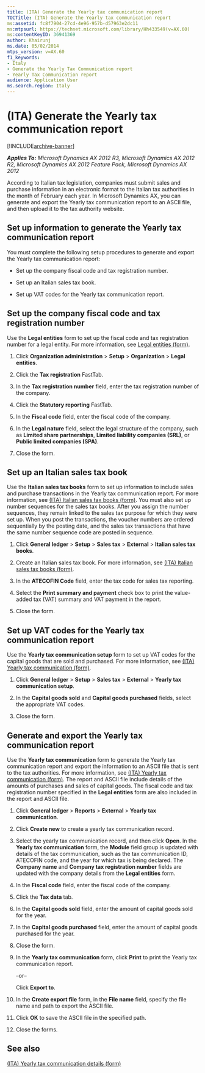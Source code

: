 ```yaml
---
title: (ITA) Generate the Yearly tax communication report
TOCTitle: (ITA) Generate the Yearly tax communication report
ms:assetid: fc8f7904-27cd-4e96-957b-d57963e2dc11
ms:mtpsurl: https://technet.microsoft.com/library/Hh433549(v=AX.60)
ms:contentKeyID: 36941369
author: Khairunj
ms.date: 05/02/2014
mtps_version: v=AX.60
f1_keywords:
- Italy
- Generate the Yearly Tax Communication report
- Yearly Tax Communication report
audience: Application User
ms.search.region: Italy
---
```


# (ITA) Generate the Yearly tax communication report 


[!INCLUDE[archive-banner](includes/archive-banner.md)]


_**Applies To:** Microsoft Dynamics AX 2012 R3, Microsoft Dynamics AX 2012 R2, Microsoft Dynamics AX 2012 Feature Pack, Microsoft Dynamics AX 2012_

According to Italian tax legislation, companies must submit sales and purchase information in an electronic format to the Italian tax authorities in the month of February each year. In Microsoft Dynamics AX, you can generate and export the Yearly tax communication report to an ASCII file, and then upload it to the tax authority website.

## Set up information to generate the Yearly tax communication report

You must complete the following setup procedures to generate and export the Yearly tax communication report:

  - Set up the company fiscal code and tax registration number.

  - Set up an Italian sales tax book.

  - Set up VAT codes for the Yearly tax communication report.

## Set up the company fiscal code and tax registration number

Use the **Legal entities** form to set up the fiscal code and tax registration number for a legal entity. For more information, see [Legal entities (form)](https://technet.microsoft.com/library/hh242860\(v=ax.60\)).

1.  Click **Organization administration** \> **Setup** \> **Organization** \> **Legal entities**.

2.  Click the **Tax registration** FastTab.

3.  In the **Tax registration number** field, enter the tax registration number of the company.

4.  Click the **Statutory reporting** FastTab.

5.  In the **Fiscal code** field, enter the fiscal code of the company.

6.  In the **Legal nature** field, select the legal structure of the company, such as **Limited share partnerships**, **Limited liability companies (SRL)**, or **Public limited companies (SPA)**.

7.  Close the form.

## Set up an Italian sales tax book

Use the **Italian sales tax books** form to set up information to include sales and purchase transactions in the Yearly tax communication report. For more information, see [(ITA) Italian sales tax books (form)](https://technet.microsoft.com/library/aa620738\(v=ax.60\)). You must also set up number sequences for the sales tax books. After you assign the number sequences, they remain linked to the sales tax purpose for which they were set up. When you post the transactions, the voucher numbers are ordered sequentially by the posting date, and the sales tax transactions that have the same number sequence code are posted in sequence.

1.  Click **General ledger** \> **Setup** \> **Sales tax** \> **External** \> **Italian sales tax books**.

2.  Create an Italian sales tax book. For more information, see [(ITA) Italian sales tax books (form)](https://technet.microsoft.com/library/aa620738\(v=ax.60\)).

3.  In the **ATECOFIN Code** field, enter the tax code for sales tax reporting.

4.  Select the **Print summary and payment** check box to print the value-added tax (VAT) summary and VAT payment in the report.

5.  Close the form.

## Set up VAT codes for the Yearly tax communication report

Use the **Yearly tax communication setup** form to set up VAT codes for the capital goods that are sold and purchased. For more information, see [(ITA) Yearly tax communication (form)](https://technet.microsoft.com/library/hh242665\(v=ax.60\)).

1.  Click **General ledger** \> **Setup** \> **Sales tax** \> **External** \> **Yearly tax communication setup**.

2.  In the **Capital goods sold** and **Capital goods purchased** fields, select the appropriate VAT codes.

3.  Close the form.

## Generate and export the Yearly tax communication report

Use the **Yearly tax communication** form to generate the Yearly tax communication report and export the information to an ASCII file that is sent to the tax authorities. For more information, see [(ITA) Yearly tax communication (form)](https://technet.microsoft.com/library/hh242665\(v=ax.60\)). The report and ASCII file include details of the amounts of purchases and sales of capital goods. The fiscal code and tax registration number specified in the **Legal entities** form are also included in the report and ASCII file.

1.  Click **General ledger** \> **Reports** \> **External** \> **Yearly tax communication**.

2.  Click **Create new** to create a yearly tax communication record.

3.  Select the yearly tax communication record, and then click **Open**. In the **Yearly tax communication** form, the **Module** field group is updated with details of the tax communication, such as the tax communication ID, ATECOFIN code, and the year for which tax is being declared. The **Company name** and **Company tax registration number** fields are updated with the company details from the **Legal entities** form.

4.  In the **Fiscal code** field, enter the fiscal code of the company.

5.  Click the **Tax data** tab.

6.  In the **Capital goods sold** field, enter the amount of capital goods sold for the year.

7.  In the **Capital goods purchased** field, enter the amount of capital goods purchased for the year.

8.  Close the form.

9.  In the **Yearly tax communication** form, click **Print** to print the Yearly tax communication report.
    
    –or–
    
    Click **Export to**.

10. In the **Create export file** form, in the **File name** field, specify the file name and path to export the ASCII file.

11. Click **OK** to save the ASCII file in the specified path.

12. Close the forms.

## See also

[(ITA) Yearly tax communication details (form)](https://technet.microsoft.com/library/hh433551\(v=ax.60\))

  


